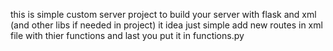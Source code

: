 this is simple custom server project to build your server with flask and xml (and other libs if needed in project)
it idea just simple
add new routes in xml file with thier functions and last you put it in functions.py 

